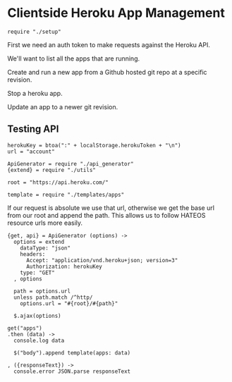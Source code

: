 Clientside Heroku App Management
================================

    require "./setup"

First we need an auth token to make requests against the Heroku API.

We'll want to list all the apps that are running.

Create and run a new app from a Github hosted git repo at a specific revision.

Stop a heroku app.

Update an app to a newer git revision.

Testing API
-----------

    herokuKey = btoa(":" + localStorage.herokuToken + "\n")
    url = "account"

    ApiGenerator = require "./api_generator"
    {extend} = require "./utils"

    root = "https://api.heroku.com/"

    template = require "./templates/apps"

If our request is absolute we use that url, otherwise we get the base url from
our root and append the path. This allows us to follow HATEOS resource urls more
easily.

    {get, api} = ApiGenerator (options) ->
      options = extend
        dataType: "json"
        headers:
          Accept: "application/vnd.heroku+json; version=3"
          Authorization: herokuKey
        type: "GET"
      , options

      path = options.url
      unless path.match /^http/
        options.url = "#{root}/#{path}"

      $.ajax(options)

    get("apps")
    .then (data) ->
      console.log data

      $("body").append template(apps: data)

    , ({responseText}) ->
      console.error JSON.parse responseText
